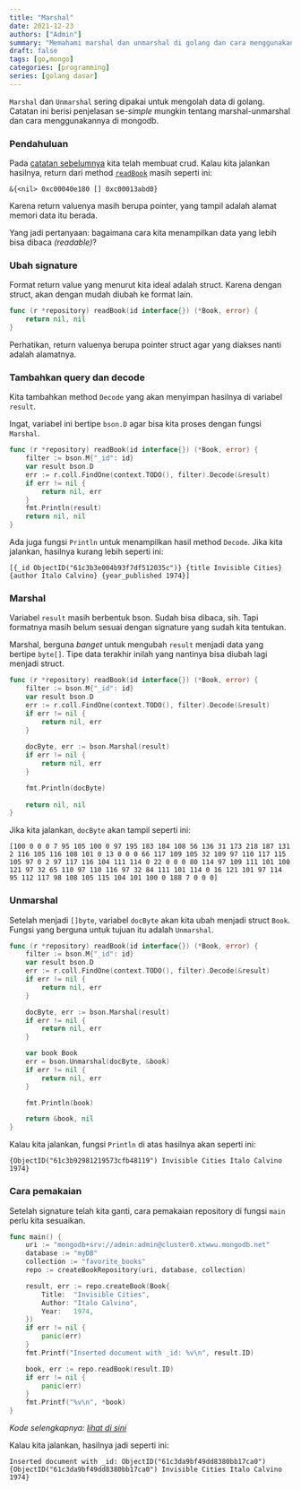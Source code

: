 ```yaml
---
title: "Marshal"
date: 2021-12-23
authors: ["Admin"]
summary: "Memahami marshal dan unmarshal di golang dan cara menggunakannya di mongodb"
draft: false
tags: [go,mongo]
categories: [programming]
series: [golang dasar]
---
```


`Marshal` dan `Unmarshal` sering dipakai untuk mengolah data di golang. Catatan ini berisi penjelasan se-*simple* mungkin tentang marshal-unmarshal dan cara menggunakannya di mongodb.

### Pendahuluan
Pada [catatan sebelumnya](/posts/repository) kita telah membuat crud. Kalau kita jalankan hasilnya, return dari method [`readBook`](https://github.com/fastrodev/praktikum-repository/blob/2c985f11a3aa23d807b9693206f741dbfe3bb8aa/main.go#L36) masih seperti ini:

```
&{<nil> 0xc00040e180 [] 0xc00013abd0}
```
Karena return valuenya masih berupa pointer, yang tampil adalah alamat memori data itu berada.

Yang jadi pertanyaan: bagaimana cara kita menampilkan data yang lebih bisa dibaca *(readable)*?

### Ubah signature
Format return value yang menurut kita ideal adalah struct. Karena dengan struct, akan dengan mudah diubah ke format lain.

```go
func (r *repository) readBook(id interface{}) (*Book, error) {
    return nil, nil
}
```
Perhatikan, return valuenya berupa pointer struct agar yang diakses nanti adalah alamatnya.

### Tambahkan query dan decode
Kita tambahkan method `Decode` yang akan menyimpan hasilnya di variabel `result`. 

Ingat, variabel ini bertipe `bson.D` agar bisa kita proses dengan fungsi `Marshal`.

```go
func (r *repository) readBook(id interface{}) (*Book, error) {
    filter := bson.M{"_id": id}
	var result bson.D
	err := r.coll.FindOne(context.TODO(), filter).Decode(&result)
	if err != nil {
		return nil, err
	}
    fmt.Println(result)
    return nil, nil
}
```
Ada juga fungsi `Println` untuk menampilkan hasil method `Decode`. Jika kita jalankan, hasilnya kurang lebih seperti ini:
```
[{_id ObjectID("61c3b3e004b93f7df512035c")} {title Invisible Cities} {author Italo Calvino} {year_published 1974}]
```
### Marshal
Variabel `result` masih berbentuk bson. Sudah bisa dibaca, sih. Tapi formatnya masih belum sesuai dengan signature yang sudah kita tentukan.

Marshal, berguna *banget* untuk mengubah `result` menjadi data yang bertipe `byte[]`. Tipe data terakhir inilah yang nantinya bisa diubah lagi menjadi struct.

```go
func (r *repository) readBook(id interface{}) (*Book, error) {
    filter := bson.M{"_id": id}
	var result bson.D
	err := r.coll.FindOne(context.TODO(), filter).Decode(&result)
	if err != nil {
		return nil, err
	}
    
    docByte, err := bson.Marshal(result)
	if err != nil {
		return nil, err
	}

    fmt.Println(docByte)
    
    return nil, nil
}
```
Jika kita jalankan, `docByte` akan tampil seperti ini:
```
[100 0 0 0 7 95 105 100 0 97 195 183 184 108 56 136 31 173 218 187 131 2 116 105 116 108 101 0 13 0 0 0 66 117 109 105 32 109 97 110 117 115 105 97 0 2 97 117 116 104 111 114 0 22 0 0 0 80 114 97 109 111 101 100 121 97 32 65 110 97 110 116 97 32 84 111 101 114 0 16 121 101 97 114 95 112 117 98 108 105 115 104 101 100 0 188 7 0 0 0]
```
### Unmarshal
Setelah menjadi `[]byte`, variabel `docByte` akan kita ubah menjadi struct `Book`. Fungsi yang berguna untuk tujuan itu adalah `Unmarshal`.
```go
func (r *repository) readBook(id interface{}) (*Book, error) {
	filter := bson.M{"_id": id}
	var result bson.D
	err := r.coll.FindOne(context.TODO(), filter).Decode(&result)
	if err != nil {
		return nil, err
	}

	docByte, err := bson.Marshal(result)
	if err != nil {
		return nil, err
	}

	var book Book
	err = bson.Unmarshal(docByte, &book)
	if err != nil {
		return nil, err
	}

    fmt.Println(book)

	return &book, nil
}
```
Kalau kita jalankan, fungsi `Println` di atas hasilnya akan seperti ini:
```
{ObjectID("61c3b92981219573cfb48119") Invisible Cities Italo Calvino 1974}
```
### Cara pemakaian

Setelah signature telah kita ganti, cara pemakaian repository di fungsi `main` perlu kita sesuaikan.

```go
func main() {
	uri := "mongodb+srv://admin:admin@cluster0.xtwwu.mongodb.net"
	database := "myDB"
	collection := "favorite_books"
	repo := createBookRepository(uri, database, collection)

	result, err := repo.createBook(Book{
		Title:  "Invisible Cities",
		Author: "Italo Calvino",
		Year:   1974,
	})
	if err != nil {
		panic(err)
	}
	fmt.Printf("Inserted document with _id: %v\n", result.ID)

    book, err := repo.readBook(result.ID)
	if err != nil {
		panic(err)
	}
	fmt.Printf("%v\n", *book)
}
```
*Kode selengkapnya: [lihat di sini](https://github.com/fastrodev/praktikum-repository/blob/marshal/main.go)*

Kalau kita jalankan, hasilnya jadi seperti ini:
```
Inserted document with _id: ObjectID("61c3da9bf49dd8380bb17ca0")
{ObjectID("61c3da9bf49dd8380bb17ca0") Invisible Cities Italo Calvino 1974}
```







